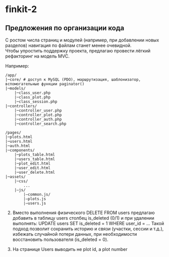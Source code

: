 # finkit-2

## Предложения по организации кода

С ростом числа страниц и модулей (например, при добавлении новых разделов) навигация по файлам станет менее очевидной.  
Чтобы упростить поддержку проекта, предлагаю провести лёгкий рефакторинг на модель MVC.

Например:
```text
/app/
|─core/ # доступ к MySQL (PDO), маршрутизация, шаблонизатор, вспомогательные функции paginator()
|─models/
	|─class_user.php
	|─class_plot.php
	|─class_session.php
|─controllers/
    |─controller_user.php
    |─controller_plot.php
    |─controller_auth.php
    |─controller_search.php
	
/pages/
|─plots.html
|─users.html
|─auth.html
|─components/
	|─plots_table.html
	|─users_table.html
	|─plot_edit.html
	|─user_edit.html
	|─user_delete.html	
|─assets/
	|─css/
		...
	|—js/
		|—common.js/
		|—plots.js
		|—users.js
```
2) Вместо выполнения физического DELETE FROM users предлагаю добавить в таблицу users столбец is_deleted (0/1) и при удалении выполнять:
UPDATE users SET is_deleted = 1 WHERE user_id = ...
Такой подход позволит сохранить историю и связи (участки, сессии и т.д.), избежать случайной потери данных, при необходимости восстановить пользователя (is_deleted = 0).

3) На странице Users выводить не plot id, а plot number  
